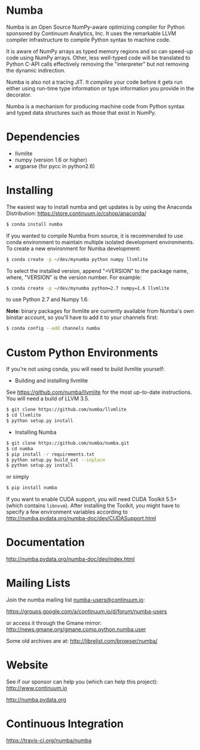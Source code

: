Numba
=====

Numba is an Open Source NumPy-aware optimizing compiler for Python
sponsored by Continuum Analytics, Inc.  It uses the
remarkable LLVM compiler infrastructure to compile Python syntax to
machine code.

It is aware of NumPy arrays as typed memory regions and so can speed-up
code using NumPy arrays.  Other, less well-typed code will be translated
to Python C-API calls effectively removing the "interpreter" but not removing
the dynamic indirection.

Numba is also not a tracing JIT.  It *compiles* your code before it gets
run either using run-time type information or type information you provide
in the decorator.

Numba is a mechanism for producing machine code from Python syntax and typed
data structures such as those that exist in NumPy.

Dependencies
============

  * llvmlite
  * numpy (version 1.6 or higher)
  * argparse (for pycc in python2.6)

Installing
=================

The easiest way to install numba and get updates is by using the Anaconda
Distribution: https://store.continuum.io/cshop/anaconda/

```bash
$ conda install numba
```

If you wanted to compile Numba from source,
it is recommended to use conda environment to maintain multiple isolated
development environments.  To create a new environment for Numba development:

```bash
$ conda create -p ~/dev/mynumba python numpy llvmlite
```

To select the installed version, append "=VERSION" to the package name,
where, "VERSION" is the version number.  For example:

```bash
$ conda create -p ~/dev/mynumba python=2.7 numpy=1.6 llvmlite
```

to use Python 2.7 and Numpy 1.6.

**Note**: binary packages for llvmlite are currently available from Numba's
own binstar account, so you'll have to add it to your channels first:

```bash
$ conda config --add channels numba
```

Custom Python Environments
==========================

If you're not using conda, you will need to build llvmlite yourself:

* Building and installing llvmlite

See https://github.com/numba/llvmlite for the most up-to-date instructions.
You will need a build of LLVM 3.5.

```bash
$ git clone https://github.com/numba/llvmlite
$ cd llvmlite
$ python setup.py install
```

* Installing Numba

```bash
$ git clone https://github.com/numba/numba.git
$ cd numba
$ pip install -r requirements.txt
$ python setup.py build_ext --inplace
$ python setup.py install
```

or simply

```bash
$ pip install numba
```

If you want to enable CUDA support, you will need CUDA Toolkit 5.5+ (which contains 
``libnvvm``). After installing the Toolkit, you might have to specify a few 
environment variables according to http://numba.pydata.org/numba-doc/dev/CUDASupport.html

Documentation
=============

http://numba.pydata.org/numba-doc/dev/index.html

Mailing Lists
=============

Join the numba mailing list numba-users@continuum.io:

https://groups.google.com/a/continuum.io/d/forum/numba-users

or access it through the Gmane mirror:
http://news.gmane.org/gmane.comp.python.numba.user

Some old archives are at: http://librelist.com/browser/numba/

Website
=======

See if our sponsor can help you (which can help this project): http://www.continuum.io

http://numba.pydata.org

Continuous Integration
======================

https://travis-ci.org/numba/numba

